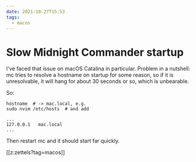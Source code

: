 ```yaml
---
date: 2021-10-27T15:53
tags: 
  - macos
---
```


# Slow Midnight Commander startup

I've faced that issue on macOS Catalina in particular. Problem in a nutshell: mc tries to resolve a hostname on startup for some reason, so if it is unresolvable, it will hang for about 30 seconds or so, which is unbearable.

So:

	hostname  # -> mac.local, e.g.
	sudo nvim /etc/hosts  # and add
	
	...
	127.0.0.1	mac.local
	...

Then restart mc and it should start far quickly.

[[z:zettels?tag=macos]]
